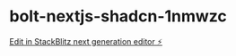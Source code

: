 # bolt-nextjs-shadcn-1nmwzc

[Edit in StackBlitz next generation editor ⚡️](https://stackblitz.com/~/github.com/inu-wanwan/bolt-nextjs-shadcn-1nmwzc)